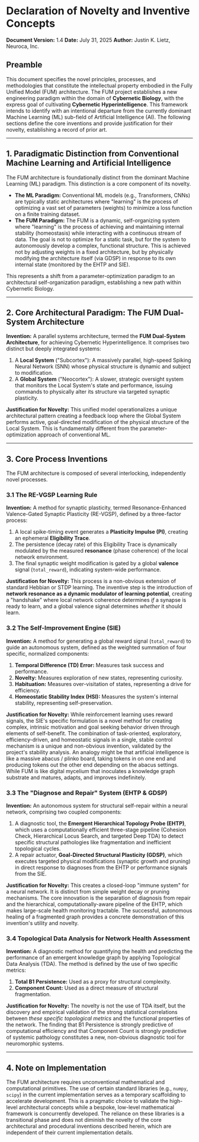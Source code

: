 # Declaration of Novelty and Inventive Concepts
**Document Version:** 1.4
**Date:** July 31, 2025
**Author:** Justin K. Lietz, Neuroca, Inc.

## Preamble

This document specifies the novel principles, processes, and methodologies that constitute the intellectual property embodied in the Fully Unified Model (FUM) architecture. The FUM project establishes a new engineering paradigm within the domain of **Cybernetic Biology**, with the express goal of cultivating **Cybernetic Hyperintelligence**. This framework intends to identify with an intentional departure from the currently dominant Machine Learning (ML) sub-field of Artificial Intelligence (AI). The following sections define the core inventions and provide justification for their novelty, establishing a record of prior art.

---

## 1. Paradigmatic Distinction from Conventional Machine Learning and Artificial Intelligence

The FUM architecture is foundationally distinct from the dominant Machine Learning (ML) paradigm. This distinction is a core component of its novelty.

*   **The ML Paradigm:** Conventional ML models (e.g., Transformers, CNNs) are typically static architectures where "learning" is the process of optimizing a vast set of parameters (weights) to minimize a loss function on a finite training dataset.
*   **The FUM Paradigm:** The FUM is a dynamic, self-organizing system where "learning" is the process of achieving and maintaining internal stability (homeostasis) while interacting with a continuous stream of data. The goal is not to optimize for a static task, but for the system to autonomously develop a complex, functional structure. This is achieved not by adjusting weights in a fixed architecture, but by physically modifying the architecture itself (via GDSP) in response to its own internal state (monitored by the EHTP and SIE).

This represents a shift from a parameter-optimization paradigm to an architectural self-organization paradigm, establishing a new path within Cybernetic Biology.

---

## 2. Core Architectural Paradigm: The FUM Dual-System Architecture

**Invention:** A parallel systems architecture, termed the **FUM Dual-System Architecture**, for achieving Cybernetic Hyperintelligence. It comprises two distinct but deeply integrated systems:
1.  A **Local System** ("Subcortex"): A massively parallel, high-speed Spiking Neural Network (SNN) whose physical structure is dynamic and subject to modification.
2.  A **Global System** ("Neocortex"): A slower, strategic oversight system that monitors the Local System's state and performance, issuing commands to physically alter its structure via targeted synaptic plasticity.

**Justification for Novelty:** This unified model operationalizes a unique architectural pattern creating a feedback loop where the Global System performs active, goal-directed modification of the physical structure of the Local System. This is fundamentally different from the parameter-optimization approach of conventional ML.

---

## 3. Core Process Inventions

The FUM architecture is composed of several interlocking, independently novel processes.

### 3.1 The RE-VGSP Learning Rule
**Invention:** A method for synaptic plasticity, termed Resonance-Enhanced Valence-Gated Synaptic Plasticity (RE-VGSP), defined by a three-factor process:
1.  A local spike-timing event generates a **Plasticity Impulse (PI)**, creating an ephemeral **Eligibility Trace**.
2.  The persistence (decay rate) of this Eligibility Trace is dynamically modulated by the measured **resonance** (phase coherence) of the local network environment.
3.  The final synaptic weight modification is gated by a global **valence** signal (`total_reward`), indicating system-wide performance.

**Justification for Novelty:** This process is a non-obvious extension of standard Hebbian or STDP learning. The inventive step is the introduction of **network resonance as a dynamic modulator of learning potential**, creating a "handshake" where local network coherence determines *if* a synapse is ready to learn, and a global valence signal determines *whether* it should learn.

### 3.2 The Self-Improvement Engine (SIE)
**Invention:** A method for generating a global reward signal (`total_reward`) to guide an autonomous system, defined as the weighted summation of four specific, normalized components:
1.  **Temporal Difference (TD) Error:** Measures task success and performance.
2.  **Novelty:** Measures exploration of new states, representing curiosity.
3.  **Habituation:** Measures over-visitation of states, representing a drive for efficiency.
4.  **Homeostatic Stability Index (HSI):** Measures the system's internal stability, representing self-preservation.

**Justification for Novelty:** While reinforcement learning uses reward signals, the SIE's specific formulation is a novel method for creating complex, intrinsic motivation and goal seeking behavior driven through elements of self-benefit. The combination of task-oriented, exploratory, efficiency-driven, and homeostatic signals in a single, stable control mechanism is a unique and non-obvious invention, validated by the project's stability analysis. An analogy might be that artificial intelligence is like a massive abacus / plinko board, taking tokens in on one end and producing tokens out the other end depending on the abacus settings. While FUM is like digital mycelium that inoculates a knowledge graph substrate and matures, adapts, and improves indefinitely.

### 3.3 The "Diagnose and Repair" System (EHTP & GDSP)
**Invention:** An autonomous system for structural self-repair within a neural network, comprising two coupled components:
1.  A diagnostic tool, the **Emergent Hierarchical Topology Probe (EHTP)**, which uses a computationally efficient three-stage pipeline (Cohesion Check, Hierarchical Locus Search, and targeted Deep TDA) to detect specific structural pathologies like fragmentation and inefficient topological cycles.
2.  A repair actuator, **Goal-Directed Structural Plasticity (GDSP)**, which executes targeted physical modifications (synaptic growth and pruning) in direct response to diagnoses from the EHTP or performance signals from the SIE.

**Justification for Novelty:** This creates a closed-loop "immune system" for a neural network. It is distinct from simple weight decay or pruning mechanisms. The core innovation is the separation of diagnosis from repair and the hierarchical, computationally-aware pipeline of the EHTP, which makes large-scale health monitoring tractable. The successful, autonomous healing of a fragmented graph provides a concrete demonstration of this invention's utility and novelty.

### 3.4 Topological Data Analysis for Network Health Assessment
**Invention:** A diagnostic method for quantifying the health and predicting the performance of an emergent knowledge graph by applying Topological Data Analysis (TDA). The method is defined by the use of two specific metrics:
1.  **Total B1 Persistence:** Used as a proxy for structural complexity.
2.  **Component Count:** Used as a direct measure of structural fragmentation.

**Justification for Novelty:** The novelty is not the use of TDA itself, but the discovery and empirical validation of the strong statistical correlations between *these specific topological metrics* and the functional properties of the network. The finding that B1 Persistence is strongly predictive of computational efficiency and that Component Count is strongly predictive of systemic pathology constitutes a new, non-obvious diagnostic tool for neuromorphic systems.

---

## 4. Note on Implementation
The FUM architecture requires unconventional mathematical and computational primitives. The use of certain standard libraries (e.g., `numpy`, `scipy`) in the current implementation serves as a temporary scaffolding to accelerate development. This is a pragmatic choice to validate the high-level architectural concepts while a bespoke, low-level mathematical framework is concurrently developed. The reliance on these libraries is a transitional phase and does not diminish the novelty of the core architectural and procedural inventions described herein, which are independent of their current implementation details.